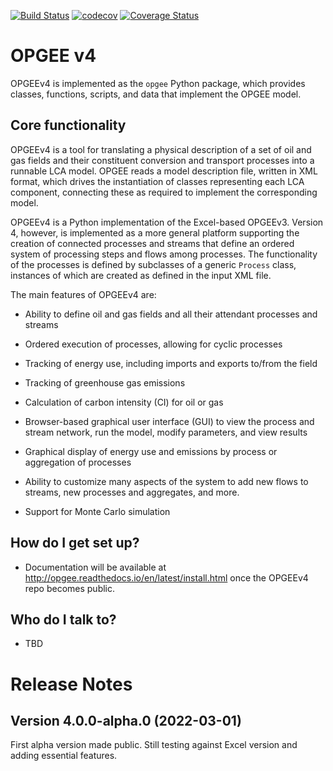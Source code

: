 [![Build Status](https://travis-ci.com/Stanford-EAO/OPGEEv4.svg?token=qVku1FaPpCm5v3f1zYpw&branch=master)](https://travis-ci.com/Stanford-EAO/OPGEEv4)
[![codecov](https://codecov.io/gh/Stanford-EAO/OPGEEv4/branch/master/graph/badge.svg?token=NVziMt7tdD)](https://codecov.io/gh/Stanford-EAO/OPGEEv4)
[![Coverage Status](https://coveralls.io/repos/github/Stanford-EAO/OPGEEv4/badge.svg?branch=master&t=xSjoF0)](https://coveralls.io/github/Stanford-EAO/OPGEEv4?branch=master)

# OPGEE v4

OPGEEv4 is implemented as the `opgee` Python package, which provides classes, functions, 
scripts, and data that implement the OPGEE model.

## Core functionality

OPGEEv4 is a tool for translating a physical description of a set of oil and gas fields and their 
constituent conversion and transport processes into a runnable LCA model. OPGEE reads a model 
description file, written in XML format, which drives the instantiation of classes representing 
each LCA component, connecting these as required to implement the corresponding model.

OPGEEv4 is a Python implementation of the Excel-based OPGEEv3. Version 4, however, is implemented
as a more general platform supporting the creation of connected processes and streams that define
an ordered system of processing steps and flows among processes. The functionality of the processes
is defined by subclasses of a generic `Process` class, instances of which are created as defined
in the input XML file.

The main features of OPGEEv4 are:

* Ability to define oil and gas fields and all their attendant processes and streams

* Ordered execution of processes, allowing for cyclic processes

* Tracking of energy use, including imports and exports to/from the field

* Tracking of greenhouse gas emissions

* Calculation of carbon intensity (CI) for oil or gas

* Browser-based graphical user interface (GUI) to view the process and stream network, run the model, modify parameters, and view results

* Graphical display of energy use and emissions by process or aggregation of processes

* Ability to customize many aspects of the system to add new flows to streams, new processes and aggregates, and more.

* Support for Monte Carlo simulation

## How do I get set up?

* Documentation will be available at http://opgee.readthedocs.io/en/latest/install.html once the OPGEEv4 repo becomes public.

## Who do I talk to?

* TBD

# Release Notes

## Version 4.0.0-alpha.0 (2022-03-01)

First alpha version made public. Still testing against Excel version and adding essential features.
